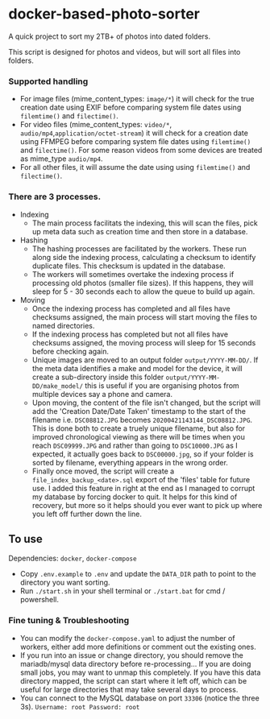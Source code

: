 # docker-based-photo-sorter
A quick project to sort my 2TB+ of photos into dated folders.

This script is designed for photos and videos, but will sort all files into folders.

### Supported handling

 - For image files (mime_content_types: `image/*`) it will check for the true creation date using EXIF before comparing system file dates using `filemtime()` and `filectime()`.
 - For video files (mime_content_types: `video/*`, `audio/mp4`,`application/octet-stream`) it will check for a creation date using FFMPEG before comparing system file dates using `filemtime()` and `filectime()`. For some reason videos from some devices are treated as mime_type `audio/mp4`.
 - For all other files, it will assume the date using using `filemtime()` and `filectime()`. 



### There are 3 processes.

 - Indexing
   - The main process facilitats the indexing, this will scan the files, pick up meta data such as creation time and then store in a database. 
 - Hashing
   - The hashing processes are facilitated by the workers. These run along side the indexing process, calculating a checksum to identify duplicate files. This checksum is updated in the database.
   - The workers will sometimes overtake the indexing process if processing old photos (smaller file sizes). If this happens, they will sleep for 5 - 30 seconds each to allow the queue to build up again.
 - Moving
   - Once the indexing process has completed and all files have checksums assigned, the main process will start moving the files to named directories.
   - If the indexing process has completed but not all files have checksums assigned, the moving process will sleep for 15 seconds before checking again.
   - Unique images are moved to an output folder `output/YYYY-MM-DD/`. If the meta data identifies a make and model for the device, it will create a sub-directory inside this folder `output/YYYY-MM-DD/make_model/` this is useful if you are organising photos from multiple devices say a phone and camera.
   - Upon moving, the content of the file isn't changed, but the script will add the 'Creation Date/Date Taken' timestamp to the start of the filename i.e. `DSC08812.JPG` becomes `20200421143144_DSC08812.JPG`. This is done both to create a truely unique filename, but also for improved chronological viewing as there will be times when you reach `DSC09999.JPG` and rather than going to `DSC10000.JPG` as I expected, it actually goes back to `DSC00000.jpg`, so if your folder is sorted by filename, everything appears in the wrong order. 
   - Finally once moved, the script will create a `file_index_backup_<date>.sql` export of the 'files' table for future use. I added this feature in right at the end as I managed to corrupt my database by forcing docker to quit. It helps for this kind of recovery, but more so it helps should you ever want to pick up where you left off further down the line.  

## To use

Dependencies: `docker`, `docker-compose`

- Copy `.env.example` to `.env` and update the `DATA_DIR` path to point to the directory you want sorting.
- Run `./start.sh`  in your shell terminal or `./start.bat` for cmd / powershell. 


### Fine tuning & Troubleshooting

 - You can modify the `docker-compose.yaml` to adjust the number of workers, either add more definitions or comment out the existing ones. 
 - If you run into an issue or change directory, you should remove the mariadb/mysql data directory before re-processing...  If you are doing small jobs,  you may want to unmap this completely. If you have this data directory mapped, the script can start where it left off, which can be useful for large directories that may take several days to process. 
 - You can connect to the MySQL database on port `33306` (notice the three 3s). `Username: root Password: root`
 
